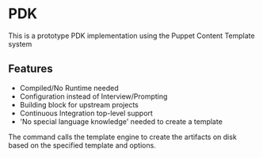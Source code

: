 # PDK

This is a prototype PDK implementation using the Puppet Content Template system

## Features

- Compiled/No Runtime needed
- Configuration instead of Interview/Prompting
- Building block for upstream projects
- Continuous Integration top-level support
- 'No special language knowledge' needed to create a template

The command calls the template engine to create the artifacts on disk based on the specified template and options.
